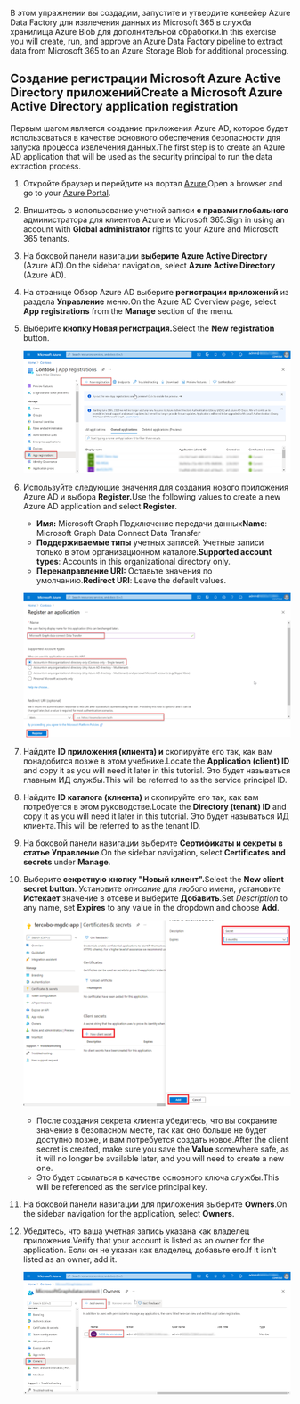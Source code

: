 <!-- markdownlint-disable MD002 MD041 -->

<span data-ttu-id="1b60c-101">В этом упражнении вы создадим, запустите и утвердите конвейер Azure Data Factory для извлечения данных из Microsoft 365 в служба хранилища Azure Blob для дополнительной обработки.</span><span class="sxs-lookup"><span data-stu-id="1b60c-101">In this exercise you will create, run, and approve an Azure Data Factory pipeline to extract data from Microsoft 365 to an Azure Storage Blob for additional processing.</span></span>

## <a name="create-a-microsoft-azure-active-directory-application-registration"></a><span data-ttu-id="1b60c-102">Создание регистрации Microsoft Azure Active Directory приложений</span><span class="sxs-lookup"><span data-stu-id="1b60c-102">Create a Microsoft Azure Active Directory application registration</span></span>

<span data-ttu-id="1b60c-103">Первым шагом является создание приложения Azure AD, которое будет использоваться в качестве основного обеспечения безопасности для запуска процесса извлечения данных.</span><span class="sxs-lookup"><span data-stu-id="1b60c-103">The first step is to create an Azure AD application that will be used as the security principal to run the data extraction process.</span></span>

1. <span data-ttu-id="1b60c-104">Откройте браузер и перейдите на портал [Azure.](https://portal.azure.com/)</span><span class="sxs-lookup"><span data-stu-id="1b60c-104">Open a browser and go to your [Azure Portal](https://portal.azure.com/).</span></span>

1. <span data-ttu-id="1b60c-105">Впишитесь в использование учетной записи **с правами глобального** администратора для клиентов Azure и Microsoft 365.</span><span class="sxs-lookup"><span data-stu-id="1b60c-105">Sign in using an account with **Global administrator** rights to your Azure and Microsoft 365 tenants.</span></span>

1. <span data-ttu-id="1b60c-106">На боковой панели навигации **выберите Azure Active Directory** (Azure AD).</span><span class="sxs-lookup"><span data-stu-id="1b60c-106">On the sidebar navigation, select **Azure Active Directory** (Azure AD).</span></span>

1. <span data-ttu-id="1b60c-107">На странице Обзор Azure AD выберите **регистрации приложений** из раздела **Управление** меню.</span><span class="sxs-lookup"><span data-stu-id="1b60c-107">On the Azure AD Overview page, select **App registrations** from the **Manage** section of the menu.</span></span>

1. <span data-ttu-id="1b60c-108">Выберите **кнопку Новая регистрация.**</span><span class="sxs-lookup"><span data-stu-id="1b60c-108">Select the **New registration** button.</span></span>

    ![Снимок экрана, на котором показаны регистрации приложений в Azure Active Directory службе на портале Azure.](images/data-connect-azure-aad-app-reg.png)

1. <span data-ttu-id="1b60c-110">Используйте следующие значения для создания нового приложения Azure AD и выбора **Register.**</span><span class="sxs-lookup"><span data-stu-id="1b60c-110">Use the following values to create a new Azure AD application and select **Register**.</span></span>

   - <span data-ttu-id="1b60c-111">**Имя:** Microsoft Graph Подключение передачи данных</span><span class="sxs-lookup"><span data-stu-id="1b60c-111">**Name**: Microsoft Graph Data Connect Data Transfer</span></span>
   - <span data-ttu-id="1b60c-112">**Поддерживаемые типы** учетных записей. Учетные записи только в этом организационном каталоге.</span><span class="sxs-lookup"><span data-stu-id="1b60c-112">**Supported account types**: Accounts in this organizational directory only.</span></span>
   - <span data-ttu-id="1b60c-113">**Перенаправление URI:** Оставьте значения по умолчанию.</span><span class="sxs-lookup"><span data-stu-id="1b60c-113">**Redirect URI**: Leave the default values.</span></span>

    ![Снимок экрана, на котором показаны действия по регистрации нового приложения на портале Azure.](images/data-connect-aad-redirect-uri.png)

1. <span data-ttu-id="1b60c-115">Найдите **ID приложения (клиента) и** скопируйте его так, как вам понадобится позже в этом учебнике.</span><span class="sxs-lookup"><span data-stu-id="1b60c-115">Locate the **Application (client) ID** and copy it as you will need it later in this tutorial.</span></span> <span data-ttu-id="1b60c-116">Это будет называться главным ИД службы.</span><span class="sxs-lookup"><span data-stu-id="1b60c-116">This will be referred to as the service principal ID.</span></span>

1. <span data-ttu-id="1b60c-117">Найдите **ID каталога (клиента)** и скопируйте его так, как вам потребуется в этом руководстве.</span><span class="sxs-lookup"><span data-stu-id="1b60c-117">Locate the **Directory (tenant) ID** and copy it as you will need it later in this tutorial.</span></span> <span data-ttu-id="1b60c-118">Это будет называться ИД клиента.</span><span class="sxs-lookup"><span data-stu-id="1b60c-118">This will be referred to as the tenant ID.</span></span>

1. <span data-ttu-id="1b60c-119">На боковой панели навигации выберите **Сертификаты и секреты в** **статье Управление**.</span><span class="sxs-lookup"><span data-stu-id="1b60c-119">On the sidebar navigation, select **Certificates and secrets** under **Manage**.</span></span>

1. <span data-ttu-id="1b60c-120">Выберите **секретную кнопку "Новый клиент".**</span><span class="sxs-lookup"><span data-stu-id="1b60c-120">Select the **New client secret button**.</span></span> <span data-ttu-id="1b60c-121">Установите *описание* для любого имени, установите **Истекает** значение в отсеве и выберите **Добавить**.</span><span class="sxs-lookup"><span data-stu-id="1b60c-121">Set *Description* to any name, set **Expires** to any value in the dropdown and choose **Add**.</span></span>

    ![Снимок экрана, показывающий процесс создания нового секрета клиента на портале Azure.](images/data-connect-aad-certs-secrets.png)

    - <span data-ttu-id="1b60c-123">После создания секрета клиента убедитесь,  что вы сохраните значение в безопасном месте, так как оно больше не будет доступно позже, и вам потребуется создать новое.</span><span class="sxs-lookup"><span data-stu-id="1b60c-123">After the client secret is created, make sure you save the **Value** somewhere safe, as it will no longer be available later, and you will need to create a new one.</span></span>
    - <span data-ttu-id="1b60c-124">Это будет ссылаться в качестве основного ключа службы.</span><span class="sxs-lookup"><span data-stu-id="1b60c-124">This will be referenced as the service principal key.</span></span>

1. <span data-ttu-id="1b60c-125">На боковой панели навигации для приложения выберите **Owners**.</span><span class="sxs-lookup"><span data-stu-id="1b60c-125">On the sidebar navigation for the application, select **Owners**.</span></span>

1. <span data-ttu-id="1b60c-126">Убедитесь, что ваша учетная запись указана как владелец приложения.</span><span class="sxs-lookup"><span data-stu-id="1b60c-126">Verify that your account is listed as an owner for the application.</span></span> <span data-ttu-id="1b60c-127">Если он не указан как владелец, добавьте его.</span><span class="sxs-lookup"><span data-stu-id="1b60c-127">If it isn't listed as an owner, add it.</span></span>

    ![Снимок экрана, на котором пользователь проверяет, установлен ли его учетная запись в качестве владельца для регистрации приложений на портале Azure.](images/data-connect-aad-app-owners.png)
